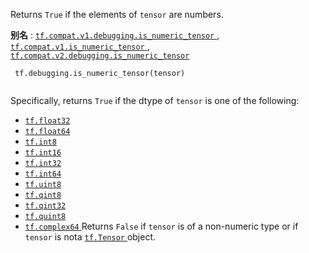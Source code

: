 Returns  `True`  if the elements of  `tensor`  are numbers.

**别名** : [ `tf.compat.v1.debugging.is_numeric_tensor` ](/api_docs/python/tf/debugging/is_numeric_tensor), [ `tf.compat.v1.is_numeric_tensor` ](/api_docs/python/tf/debugging/is_numeric_tensor), [ `tf.compat.v2.debugging.is_numeric_tensor` ](/api_docs/python/tf/debugging/is_numeric_tensor)

```
 tf.debugging.is_numeric_tensor(tensor)
 
```

Specifically, returns  `True`  if the dtype of  `tensor`  is one of the following:

- [ `tf.float32` ](https://tensorflow.google.cn/api_docs/python/tf#float32)
- [ `tf.float64` ](https://tensorflow.google.cn/api_docs/python/tf#float64)
- [ `tf.int8` ](https://tensorflow.google.cn/api_docs/python/tf#int8)
- [ `tf.int16` ](https://tensorflow.google.cn/api_docs/python/tf#int16)
- [ `tf.int32` ](https://tensorflow.google.cn/api_docs/python/tf#int32)
- [ `tf.int64` ](https://tensorflow.google.cn/api_docs/python/tf#int64)
- [ `tf.uint8` ](https://tensorflow.google.cn/api_docs/python/tf#uint8)
- [ `tf.qint8` ](https://tensorflow.google.cn/api_docs/python/tf#qint8)
- [ `tf.qint32` ](https://tensorflow.google.cn/api_docs/python/tf#qint32)
- [ `tf.quint8` ](https://tensorflow.google.cn/api_docs/python/tf#quint8)
- [ `tf.complex64` ](https://tensorflow.google.cn/api_docs/python/tf#complex64)
Returns  `False`  if  `tensor`  is of a non-numeric type or if  `tensor`  is nota [ `tf.Tensor` ](https://tensorflow.google.cn/api_docs/python/tf/Tensor) object.

